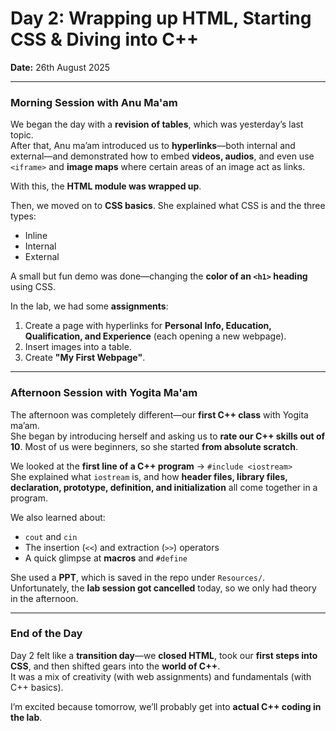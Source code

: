 #  Day 2: Wrapping up HTML, Starting CSS & Diving into C++

**Date:** 26th August 2025  

---

### Morning Session with Anu Ma'am
We began the day with a **revision of tables**, which was yesterday’s last topic.  
After that, Anu ma’am introduced us to **hyperlinks**—both internal and external—and demonstrated how to embed **videos, audios**, and even use `<iframe>` and **image maps** where certain areas of an image act as links.  

With this, the **HTML module was wrapped up**.  

Then, we moved on to **CSS basics**. She explained what CSS is and the three types:
- Inline
- Internal
- External  

A small but fun demo was done—changing the **color of an `<h1>` heading** using CSS.  

In the lab, we had some **assignments**:
1. Create a page with hyperlinks for **Personal Info, Education, Qualification, and Experience** (each opening a new webpage).  
2. Insert images into a table.  
3. Create **"My First Webpage"**.  

---

### Afternoon Session with Yogita Ma'am
The afternoon was completely different—our **first C++ class** with Yogita ma’am.  
She began by introducing herself and asking us to **rate our C++ skills out of 10**. Most of us were beginners, so she started **from absolute scratch**.  

We looked at the **first line of a C++ program** → `#include <iostream>`  
She explained what `iostream` is, and how **header files, library files, declaration, prototype, definition, and initialization** all come together in a program.  

We also learned about:
- `cout` and `cin`
- The insertion (`<<`) and extraction (`>>`) operators
- A quick glimpse at **macros** and `#define`

She used a **PPT**, which is saved in the repo under `Resources/`.  
Unfortunately, the **lab session got cancelled** today, so we only had theory in the afternoon.  

---

### End of the Day
Day 2 felt like a **transition day**—we **closed HTML**, took our **first steps into CSS**, and then shifted gears into the **world of C++**.  
It was a mix of creativity (with web assignments) and fundamentals (with C++ basics).  

I’m excited because tomorrow, we’ll probably get into **actual C++ coding in the lab**.
